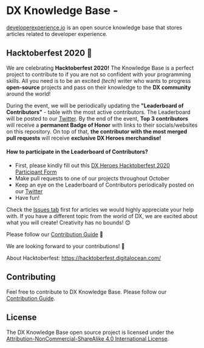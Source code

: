 # DX Knowledge Base -

[developerexperience.io](https://developerexperience.io) is an open source knowledge base that stores articles related to developer experience.

## Hacktoberfest 2020 🎉

We are celebrating **Hacktoberfest 2020!** The Knowledge Base is a perfect project to contribute to if you are not so confident with your programming skills. All you need is to be an excited _(tech)_ writer who wants to progress **open-source** projects and pass on their knowledge to the **DX community** around the world!

During the event, we will be periodically updating the **"Leaderboard of Contributors"** - table with the most active contributors. The Leaderboard will be posted to our [Twitter](https://twitter.com/DX_Heroes). By the end of the event, **Top 3 contributors** will receive a **permanent Badge of Honor** with links to their socials/websites on this repository. On top of that, **the contributor with the most merged pull requests** will receive **exclusive DX Heroes merchandise!**

#### How to participate in the Leaderboard of Contributors? 
- First, please kindly fill out this [DX Heroes Hacktoberfest 2020 Participant Form](https://forms.gle/o3sBqsjr4sYLQgPh6)
- Make pull requests to one of our projects throughout October
- Keep an eye on the Leaderboard of Contributors periodically posted on our [Twitter](https://twitter.com/DX_Heroes)
- Have fun!

Check the [Issues tab](https://github.com/DXHeroes/knowledge-base-content/contribute) first for articles we would highly appreciate your help with. If you have a different topic from the world of DX, we are excited about what you will create! Creativity has no bounds! 😊

Please follow our [Contribution Guide](CONTRIBUTING.md) 🖤

We are looking forward to your contributions! 💙

About Hacktoberfest: https://hacktoberfest.digitalocean.com/


## Contributing

Feel free to contribute to DX Knowledge Base. Please follow our [Contribution Guide](CONTRIBUTING.md).

## License

The DX Knowledge Base open source project is licensed under the [Attribution-NonCommercial-ShareAlike 4.0 International License](https://creativecommons.org/licenses/by-nc-sa/4.0/).
